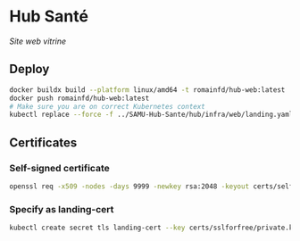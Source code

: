 # Hub Santé
_Site web vitrine_

## Deploy
```bash
docker buildx build --platform linux/amd64 -t romainfd/hub-web:latest .
docker push romainfd/hub-web:latest
# Make sure you are on correct Kubernetes context
kubectl replace --force -f ../SAMU-Hub-Sante/hub/infra/web/landing.yaml
```

## Certificates
### Self-signed certificate
```bash
openssl req -x509 -nodes -days 9999 -newkey rsa:2048 -keyout certs/self-signed/ingress-tls.key -out certs/self-signed/ingress-tls.crt
```

### Specify as landing-cert
```bash
kubectl create secret tls landing-cert --key certs/sslforfree/private.key --cert certs/sslforfree/certificate.crt -o yaml
```
